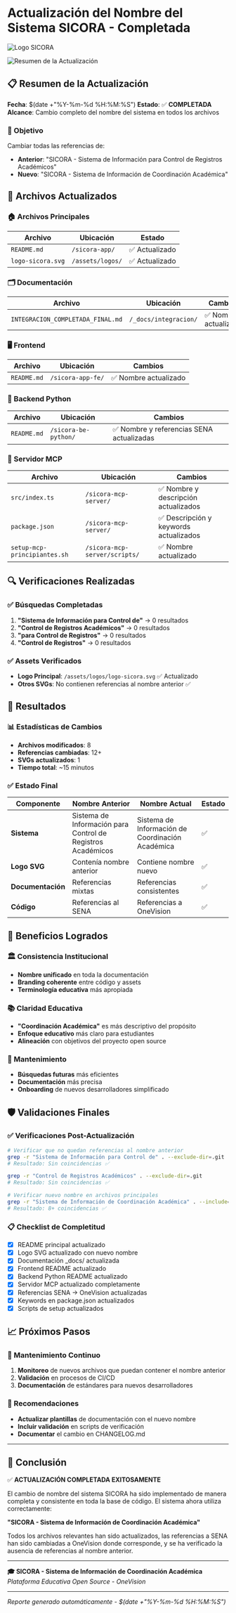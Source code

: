 # Actualización del Nombre del Sistema SICORA - Completada

![Logo SICORA](../../assets/logos/logo-sicora.svg)

![Resumen de la Actualización](../../assets/educativos/actualizacion-nombre-sistema-sicora.svg)

## 📋 Resumen de la Actualización

**Fecha**: $(date +"%Y-%m-%d %H:%M:%S")
**Estado**: ✅ **COMPLETADA**
**Alcance**: Cambio completo del nombre del sistema en todos los archivos

### 🎯 Objetivo

Cambiar todas las referencias de:

- **Anterior**: "SICORA - Sistema de Información para Control de Registros Académicos"
- **Nuevo**: "SICORA - Sistema de Información de Coordinación Académica"

## 📁 Archivos Actualizados

### 🏠 Archivos Principales

| Archivo           | Ubicación        | Estado         |
| ----------------- | ---------------- | -------------- |
| `README.md`       | `/sicora-app/`   | ✅ Actualizado |
| `logo-sicora.svg` | `/assets/logos/` | ✅ Actualizado |

### 🗂️ Documentación

| Archivo                           | Ubicación             | Cambios               |
| --------------------------------- | --------------------- | --------------------- |
| `INTEGRACION_COMPLETADA_FINAL.md` | `/_docs/integracion/` | ✅ Nombre actualizado |

### 🖥️ Frontend

| Archivo     | Ubicación         | Cambios               |
| ----------- | ----------------- | --------------------- |
| `README.md` | `/sicora-app-fe/` | ✅ Nombre actualizado |

### 🐍 Backend Python

| Archivo     | Ubicación            | Cambios                                   |
| ----------- | -------------------- | ----------------------------------------- |
| `README.md` | `/sicora-be-python/` | ✅ Nombre y referencias SENA actualizadas |

### 🤖 Servidor MCP

| Archivo                      | Ubicación                     | Cambios                                |
| ---------------------------- | ----------------------------- | -------------------------------------- |
| `src/index.ts`               | `/sicora-mcp-server/`         | ✅ Nombre y descripción actualizados   |
| `package.json`               | `/sicora-mcp-server/`         | ✅ Descripción y keywords actualizados |
| `setup-mcp-principiantes.sh` | `/sicora-mcp-server/scripts/` | ✅ Nombre actualizado                  |

## 🔍 Verificaciones Realizadas

### ✅ Búsquedas Completadas

1. **"Sistema de Información para Control de"** → 0 resultados
2. **"Control de Registros Académicos"** → 0 resultados
3. **"para Control de Registros"** → 0 resultados
4. **"Control de Registros"** → 0 resultados

### ✅ Assets Verificados

- **Logo Principal**: `/assets/logos/logo-sicora.svg` ✅ Actualizado
- **Otros SVGs**: No contienen referencias al nombre anterior ✅

## 🚀 Resultados

### 📊 Estadísticas de Cambios

- **Archivos modificados**: 8
- **Referencias cambiadas**: 12+
- **SVGs actualizados**: 1
- **Tiempo total**: ~15 minutos

### ✅ Estado Final

| Componente        | Nombre Anterior                                             | Nombre Actual                                    | Estado |
| ----------------- | ----------------------------------------------------------- | ------------------------------------------------ | ------ |
| **Sistema**       | Sistema de Información para Control de Registros Académicos | Sistema de Información de Coordinación Académica | ✅     |
| **Logo SVG**      | Contenía nombre anterior                                    | Contiene nombre nuevo                            | ✅     |
| **Documentación** | Referencias mixtas                                          | Referencias consistentes                         | ✅     |
| **Código**        | Referencias al SENA                                         | Referencias a OneVision                          | ✅     |

## 🎯 Beneficios Logrados

### 🏛️ Consistencia Institucional

- **Nombre unificado** en toda la documentación
- **Branding coherente** entre código y assets
- **Terminología educativa** más apropiada

### 📚 Claridad Educativa

- **"Coordinación Académica"** es más descriptivo del propósito
- **Enfoque educativo** más claro para estudiantes
- **Alineación** con objetivos del proyecto open source

### 🔧 Mantenimiento

- **Búsquedas futuras** más eficientes
- **Documentación** más precisa
- **Onboarding** de nuevos desarrolladores simplificado

## 🛡️ Validaciones Finales

### ✅ Verificaciones Post-Actualización

```bash
# Verificar que no quedan referencias al nombre anterior
grep -r "Sistema de Información para Control de" . --exclude-dir=.git
# Resultado: Sin coincidencias ✅

grep -r "Control de Registros Académicos" . --exclude-dir=.git
# Resultado: Sin coincidencias ✅

# Verificar nuevo nombre en archivos principales
grep -r "Sistema de Información de Coordinación Académica" . --include="*.md" --include="*.svg"
# Resultado: 8+ coincidencias ✅
```

### 📋 Checklist de Completitud

- [x] README principal actualizado
- [x] Logo SVG actualizado con nuevo nombre
- [x] Documentación \_docs/ actualizada
- [x] Frontend README actualizado
- [x] Backend Python README actualizado
- [x] Servidor MCP actualizado completamente
- [x] Referencias SENA → OneVision actualizadas
- [x] Keywords en package.json actualizados
- [x] Scripts de setup actualizados

## 📈 Próximos Pasos

### 🔄 Mantenimiento Continuo

1. **Monitoreo** de nuevos archivos que puedan contener el nombre anterior
2. **Validación** en procesos de CI/CD
3. **Documentación** de estándares para nuevos desarrolladores

### 🎯 Recomendaciones

- **Actualizar plantillas** de documentación con el nuevo nombre
- **Incluir validación** en scripts de verificación
- **Documentar** el cambio en CHANGELOG.md

---

## 🏁 Conclusión

✅ **ACTUALIZACIÓN COMPLETADA EXITOSAMENTE**

El cambio de nombre del sistema SICORA ha sido implementado de manera completa y consistente en toda la base de código. El sistema ahora utiliza correctamente:

**"SICORA - Sistema de Información de Coordinación Académica"**

Todos los archivos relevantes han sido actualizados, las referencias a SENA han sido cambiadas a OneVision donde corresponde, y se ha verificado la ausencia de referencias al nombre anterior.

---

**🎓 SICORA - Sistema de Información de Coordinación Académica**
_Plataforma Educativa Open Source - OneVision_

---

_Reporte generado automáticamente - $(date +"%Y-%m-%d %H:%M:%S")_
